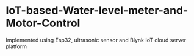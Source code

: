 # IoT-based-Water-level-meter-and-Motor-Control

Implemented using Esp32, ultrasonic sensor and Blynk IoT cloud server platform
